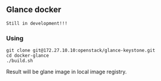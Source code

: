 ## Glance docker

`Still in development!!!`

### Using

```
git clone git@172.27.10.10:openstack/glance-keystone.git
cd docker-glance
./build.sh
```

Result will be glane image in local image registry.
